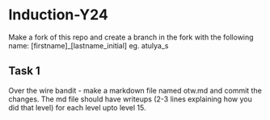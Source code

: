 # Induction-Y24
Make a fork of this repo and create a branch in the fork with the following name: [firstname]_[lastname_initial] eg. atulya_s 
## Task 1
Over the wire bandit - make a markdown file named otw.md and commit the changes. The md file should have writeups (2-3 lines explaining how you did that level) for each level upto level 15.
